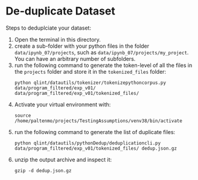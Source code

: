 # De-duplicate Dataset

Steps to deduplciate your dataset:

1. Open the terminal in this directory.
1. create a sub-folder with your python files in the folder `data/ipynb_07/projects`, such as `data/ipynb_07/projects/my_project`. You can have an arbitrary number of subfolders.
2. run the following command to generate the token-level of all the files in the `projects` folder and store it in the `tokenized_files` folder:
    ```
    python qlint/datautils/tokenizer/tokenizepythoncorpus.py data/program_filtered/exp_v01/ data/program_filtered/exp_v01/tokenized_files/
    ```
3. Activate your virtual environment with:
    ```
    source /home/paltenmo/projects/TestingAssumptions/venv38/bin/activate
    ```
4. run the following command to generate the list of duplicate files:
    ```
    python qlint/datautils/pythonDedup/deduplicationcli.py data/program_filtered/exp_v01/tokenized_files/ dedup.json.gz
    ```
5. unzip the output archive and inspect it:
    ```
    gzip -d dedup.json.gz
    ```